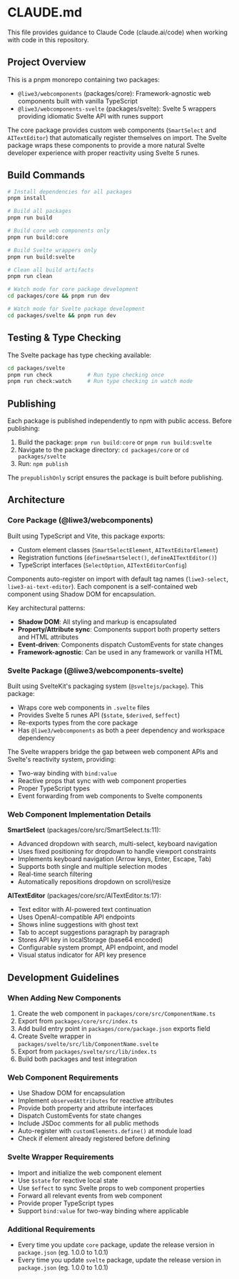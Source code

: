 # CLAUDE.md

This file provides guidance to Claude Code (claude.ai/code) when working with code in this repository.

## Project Overview

This is a pnpm monorepo containing two packages:
- `@liwe3/webcomponents` (packages/core): Framework-agnostic web components built with vanilla TypeScript
- `@liwe3/webcomponents-svelte` (packages/svelte): Svelte 5 wrappers providing idiomatic Svelte API with runes support

The core package provides custom web components (`SmartSelect` and `AITextEditor`) that automatically register themselves on import. The Svelte package wraps these components to provide a more natural Svelte developer experience with proper reactivity using Svelte 5 runes.

## Build Commands

```bash
# Install dependencies for all packages
pnpm install

# Build all packages
pnpm run build

# Build core web components only
pnpm run build:core

# Build Svelte wrappers only
pnpm run build:svelte

# Clean all build artifacts
pnpm run clean

# Watch mode for core package development
cd packages/core && pnpm run dev

# Watch mode for Svelte package development
cd packages/svelte && pnpm run dev
```

## Testing & Type Checking

The Svelte package has type checking available:
```bash
cd packages/svelte
pnpm run check           # Run type checking once
pnpm run check:watch     # Run type checking in watch mode
```

## Publishing

Each package is published independently to npm with public access. Before publishing:

1. Build the package: `pnpm run build:core` or `pnpm run build:svelte`
2. Navigate to the package directory: `cd packages/core` or `cd packages/svelte`
3. Run: `npm publish`

The `prepublishOnly` script ensures the package is built before publishing.

## Architecture

### Core Package (@liwe3/webcomponents)

Built using TypeScript and Vite, this package exports:
- Custom element classes (`SmartSelectElement`, `AITextEditorElement`)
- Registration functions (`defineSmartSelect()`, `defineAITextEditor()`)
- TypeScript interfaces (`SelectOption`, `AITextEditorConfig`)

Components auto-register on import with default tag names (`liwe3-select`, `liwe3-ai-text-editor`). Each component is a self-contained web component using Shadow DOM for encapsulation.

Key architectural patterns:
- **Shadow DOM**: All styling and markup is encapsulated
- **Property/Attribute sync**: Components support both property setters and HTML attributes
- **Event-driven**: Components dispatch CustomEvents for state changes
- **Framework-agnostic**: Can be used in any framework or vanilla HTML

### Svelte Package (@liwe3/webcomponents-svelte)

Built using SvelteKit's packaging system (`@sveltejs/package`). This package:
- Wraps core web components in `.svelte` files
- Provides Svelte 5 runes API (`$state`, `$derived`, `$effect`)
- Re-exports types from the core package
- Has `@liwe3/webcomponents` as both a peer dependency and workspace dependency

The Svelte wrappers bridge the gap between web component APIs and Svelte's reactivity system, providing:
- Two-way binding with `bind:value`
- Reactive props that sync with web component properties
- Proper TypeScript types
- Event forwarding from web components to Svelte components

### Web Component Implementation Details

**SmartSelect** (packages/core/src/SmartSelect.ts:11):
- Advanced dropdown with search, multi-select, keyboard navigation
- Uses fixed positioning for dropdown to handle viewport constraints
- Implements keyboard navigation (Arrow keys, Enter, Escape, Tab)
- Supports both single and multiple selection modes
- Real-time search filtering
- Automatically repositions dropdown on scroll/resize

**AITextEditor** (packages/core/src/AITextEditor.ts:17):
- Text editor with AI-powered text continuation
- Uses OpenAI-compatible API endpoints
- Shows inline suggestions with ghost text
- Tab to accept suggestions paragraph by paragraph
- Stores API key in localStorage (base64 encoded)
- Configurable system prompt, API endpoint, and model
- Visual status indicator for API key presence

## Development Guidelines

### When Adding New Components

1. Create the web component in `packages/core/src/ComponentName.ts`
2. Export from `packages/core/src/index.ts`
3. Add build entry point in `packages/core/package.json` exports field
4. Create Svelte wrapper in `packages/svelte/src/lib/ComponentName.svelte`
5. Export from `packages/svelte/src/lib/index.ts`
6. Build both packages and test integration

### Web Component Requirements

- Use Shadow DOM for encapsulation
- Implement `observedAttributes` for reactive attributes
- Provide both property and attribute interfaces
- Dispatch CustomEvents for state changes
- Include JSDoc comments for all public methods
- Auto-register with `customElements.define()` at module load
- Check if element already registered before defining

### Svelte Wrapper Requirements

- Import and initialize the web component element
- Use `$state` for reactive local state
- Use `$effect` to sync Svelte props to web component properties
- Forward all relevant events from web component
- Provide proper TypeScript types
- Support `bind:value` for two-way binding where applicable

### Additional Requirements

- Every time you update `core` package, update the release version in `package.json` (eg. 1.0.0 to 1.0.1)
- Every time you update `svelte` package, update the release version in `package.json` (eg. 1.0.0 to 1.0.1)

